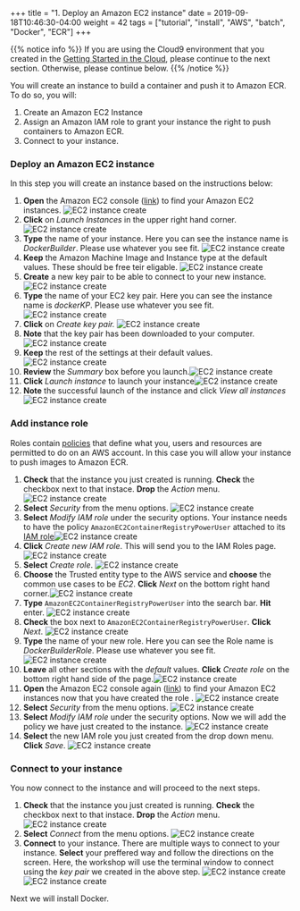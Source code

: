 +++
title = "1. Deploy an Amazon EC2 instance"
date = 2019-09-18T10:46:30-04:00
weight = 42
tags = ["tutorial", "install", "AWS", "batch", "Docker", "ECR"]
+++

{{% notice info %}}
If you are using the Cloud9 environment that you created in the [Getting Started in the Cloud](/02-aws-getting-started.html), please continue to the next section. Otherwise, please continue below.
{{% /notice %}}

You will create an instance to build a container and push it to Amazon ECR. To do so, you will:

1. Create an Amazon EC2 Instance
2. Assign an Amazon IAM role to grant your instance the right to push containers to Amazon ECR.
3. Connect to your instance.


### Deploy an Amazon EC2 instance

In this step you will create an instance based on the instructions below:

1. **Open** the Amazon EC2 console ([link](https://console.aws.amazon.com/ec2/v2/)) to find your Amazon EC2 instances.
![EC2 instance create](/images/aws-batch/deep-dive/Instances___EC2_Management_Console.png)
2. **Click** on *Launch Instances* in the upper right hand corner. ![EC2 instance create](/images/aws-batch/deep-dive/Instances___EC2_Management_Console-2.png)
3. **Type** the name of your instance. Here you can see the instance name is *DockerBuilder*. Please use whatever you see fit. ![EC2 instance create](/images/aws-batch/deep-dive/Launch_an_instance___EC2_Management_Console.png)
4. **Keep** the Amazon Machine Image and Instance type at the default values.  These should be free teir eligable.  ![EC2 instance create](/images/aws-batch/deep-dive/Cursor_and_Launch_an_instance___EC2_Management_Console.png)
5. **Create** a new key pair to be able to connect to your new instance.![EC2 instance create](/images/aws-batch/deep-dive/EC2_KP1.png) 
6. **Type** the name of your EC2 key pair. Here you can see the instance name is *dockerKP*. Please use whatever you see fit. ![EC2 instance create](/images/aws-batch/deep-dive/EC2_KP2.png)
7. **Click** on *Create key pair.* ![EC2 instance create](/images/aws-batch/deep-dive/EC2_KP3.png) 
8. **Note** that the key pair has been downloaded to your computer. ![EC2 instance create](/images/aws-batch/deep-dive/EC2_KP4.png) 
9. **Keep** the rest of the settings at their default values. ![EC2 instance create](/images/aws-batch/deep-dive/EC2_Management_Console-10.png)
10. **Review** the *Summary* box before you launch.![EC2 instance create](/images/aws-batch/deep-dive/EC2_Management_Console-11.png) 
11. **Click** *Launch instance* to launch your instance![EC2 instance create](/images/aws-batch/deep-dive/EC2_Management_Console-12.png) 
12. **Note** the successful launch of the instance and click *View all instances* ![EC2 instance create](/images/aws-batch/deep-dive/EC2_Management_Console-7.png) 

### Add instance role

Roles contain [policies](https://docs.aws.amazon.com/IAM/latest/UserGuide/access_policies.html) that define what you, users and resources are permitted to do on an AWS account. In this case you will allow your instance to push images to Amazon ECR.

1. **Check** that the instance you just created is running. **Check** the checkbox next to that instace. **Drop** the *Action* menu. ![EC2 instance create](/images/aws-batch/deep-dive/EC2_Management_Console-8.png)
2. **Select** *Security* from the menu options. ![EC2 instance create](/images/aws-batch/deep-dive/Instances___EC2_Management_Console-3.png)
3. **Select** *Modify IAM role* under the security options. Your instance needs to have the policy `AmazonEC2ContainerRegistryPowerUser` attached to its [IAM role](https://docs.aws.amazon.com/AWSEC2/latest/UserGuide/iam-roles-for-amazon-ec2.html)![EC2 instance create](/images/aws-batch/deep-dive/Instances___EC2_Management_Console-4.png)
4. **Click** *Create new IAM role*. This will send you to the IAM Roles page.  ![EC2 instance create](/images/aws-batch/deep-dive/Modify_IAM_role___EC2_Management_Console.png)
5. **Select** *Create role*. ![EC2 instance create](/images/aws-batch/deep-dive/IAM_Management_Console.png)
6. **Choose** the Trusted entity type to the AWS service and **choose** the common use cases to be *EC2*. **Click** *Next* on the bottom right hand corner.![EC2 instance create](/images/aws-batch/deep-dive/IAM_Management_Console-2.png)
7. **Type** `AmazonEC2ContainerRegistryPowerUser` into the search bar. **Hit** enter. ![EC2 instance create](/images/aws-batch/deep-dive/IAM_Management_Console-3.png)
8. **Check** the box next to `AmazonEC2ContainerRegistryPowerUser`. **Click** *Next*. ![EC2 instance create](/images/aws-batch/deep-dive/IAM_Management_Console-4.png)
9.  **Type** the name of your new role. Here you can see the Role name is *DockerBuilderRole*. Please use whatever you see fit.![EC2 instance create](/images/aws-batch/deep-dive/IAM_Management_Console-5.png)
10.  **Leave** all other sections with the *default* values. **Click** *Create role* on the bottom right hand side of the page.![EC2 instance create](/images/aws-batch/deep-dive/IAM_Management_Console-6.png)
11. **Open** the Amazon EC2 console again ([link](https://console.aws.amazon.com/ec2/v2/)) to find your Amazon EC2 instances now that you have created the role . ![EC2 instance create](/images/aws-batch/deep-dive/EC2_Management_Console-8.png)
12. **Select** *Security* from the menu options. ![EC2 instance create](/images/aws-batch/deep-dive/Instances___EC2_Management_Console-3.png)
13. **Select** *Modify IAM role* under the security options. Now we will add the policy we have just created to the instance. ![EC2 instance create](/images/aws-batch/deep-dive/Instances___EC2_Management_Console-4.png)
14. **Select** the new IAM role you just created from the drop down menu. **Click** *Save*.  ![EC2 instance create](/images/aws-batch/deep-dive/Modify_IAM_role___EC2_Management_Console-2.png)

### Connect to your instance

You now connect to the instance and will proceed to the next steps.

1. **Check** that the instance you just created is running. **Check** the checkbox next to that instace. **Drop** the *Action* menu. ![EC2 instance create](/images/aws-batch/deep-dive/EC2_Management_Console-8.png)
2. **Select** *Connect* from the menu options. ![EC2 instance create](/images/aws-batch/deep-dive/EC2_Management_Console-9.png) 
3. **Connect** to your instance. There are multiple ways to connect to your instance.  **Select** your preffered way and follow the directions on the screen. Here, the workshop will use the terminal window to connect using the *key pair* we created in the above step. ![EC2 instance create](/images/aws-batch/deep-dive/Connect_to_instance___EC2_Management_Console.png)
![EC2 instance create](/images/aws-batch/deep-dive/terminal_1.png)

Next we will install Docker.
